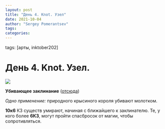 ```yaml
---
layout: post
title: "День 4. Knot. Узел"
date: 2021-10-04
author: "Sergey Pomerantsev"
tags:
categories:
---
```

tags: [арты, inktober202]

# День 4. Knot. Узел.

![](/images/_inktober21-4.jpg)

**Убивающее заклинание** ([отсюда](https://stuartzaq.blot.im/%D0%BC%D0%B0%D0%B3%D0%B8%D1%8F-%D0%B2%D0%BD%D0%B5-%D1%83%D1%80%D0%BE%D0%B2%D0%BD%D0%B5%D0%B9))

*Одно применение:* природного крысиного короля убивают молотком.

**10к6** КЗ существ умирают, начиная с ближайшего к заклинателю. Те, у кого более **6КЗ**, могут пройти спасбросок от магии, чтобы сопротивляться.
